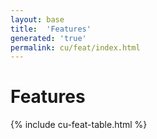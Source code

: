 ```yaml
---
layout: base
title:  'Features'
generated: 'true'
permalink: cu/feat/index.html
---
```


# Features

{% include cu-feat-table.html %}

